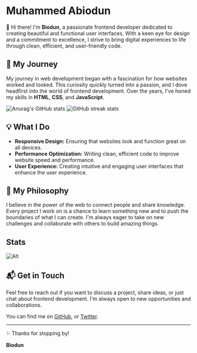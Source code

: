 # Muhammed Abiodun
🌟 Hi there! I'm **Biodun**, a passionate frontend developer dedicated to creating beautiful and functional user interfaces. With a keen eye for design and a commitment to excellence, I strive to bring digital experiences to life through clean, efficient, and user-friendly code.

## 🌱 My Journey

My journey in web development began with a fascination for how websites worked and looked. This curiosity quickly turned into a passion, and I dove headfirst into the world of frontend development. Over the years, I've honed my skills in **HTML**, **CSS**, and **JavaScript**.

 ![Anurag's GitHub stats](https://github-readme-stats.vercel.app/api?username=biodun42&show_icons=true&theme=dark)
 ![GitHub streak stats](https://streak-stats.demolab.com/?user=biodun42)

## 💡 What I Do

- **Responsive Design:** Ensuring that websites look and function great on all devices.
- **Performance Optimization:** Writing clean, efficient code to improve website speed and performance.
- **User Experience:** Creating intuitive and engaging user interfaces that enhance the user experience.

## 🎨 My Philosophy

I believe in the power of the web to connect people and share knowledge. Every project I work on is a chance to learn something new and to push the boundaries of what I can create. I'm always eager to take on new challenges and collaborate with others to build amazing things.

## Stats

![Alt](https://repobeats.axiom.co/api/embed/eb895c24742c60759c5464e29029153d240fc7f5.svg "Repobeats analytics image")

## 📬 Get in Touch

Feel free to reach out if you want to discuss a project, share ideas, or just chat about frontend development. I'm always open to new opportunities and collaborations.

You can find me on [GitHub](https://github.com/biodun42), or [Twitter](https://x.com/Muhamme67875743?t=_KcNU8mFezzAJz60pOJEPw&s=08).

---

✨ Thanks for stopping by!

**Biodun**
